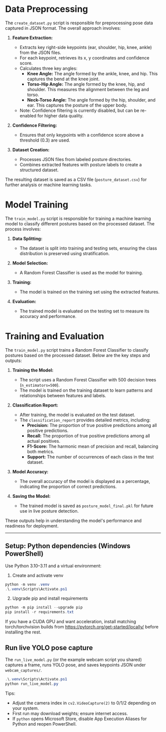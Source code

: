 # Data Preprocessing

The `create_dataset.py` script is responsible for preprocessing pose data captured in JSON format. The overall approach involves:

1. **Feature Extraction:**
   - Extracts key right-side keypoints (ear, shoulder, hip, knee, ankle) from the JSON files.
   - For each keypoint, retrieves its x, y coordinates and confidence score.
   - Calculates three key angles:
     - **Knee Angle:** The angle formed by the ankle, knee, and hip. This captures the bend at the knee joint.
     - **Torso-Hip Angle:** The angle formed by the knee, hip, and shoulder. This measures the alignment between the leg and torso.
     - **Neck-Torso Angle:** The angle formed by the hip, shoulder, and ear. This captures the posture of the upper body.
   - Note: Confidence filtering is currently disabled, but can be re-enabled for higher data quality.

2. **Confidence Filtering:**
   - Ensures that only keypoints with a confidence score above a threshold (0.3) are used.

3. **Dataset Creation:**
   - Processes JSON files from labeled posture directories.
   - Combines extracted features with posture labels to create a structured dataset.

The resulting dataset is saved as a CSV file (`posture_dataset.csv`) for further analysis or machine learning tasks.

# Model Training

The `train_model.py` script is responsible for training a machine learning model to classify different postures based on the processed dataset. The process involves:

1. **Data Splitting:**
   - The dataset is split into training and testing sets, ensuring the class distribution is preserved using stratification.

2. **Model Selection:**
   - A Random Forest Classifier is used as the model for training.

3. **Training:**
   - The model is trained on the training set using the extracted features.

4. **Evaluation:**
   - The trained model is evaluated on the testing set to measure its accuracy and performance.

# Training and Evaluation

The `train_model.py` script trains a Random Forest Classifier to classify postures based on the processed dataset. Below are the key steps and outputs:

1. **Training the Model:**
   - The script uses a Random Forest Classifier with 500 decision trees (`n_estimators=500`).
   - The model is trained on the training dataset to learn patterns and relationships between features and labels.

2. **Classification Report:**
   - After training, the model is evaluated on the test dataset.
   - The `classification_report` provides detailed metrics, including:
     - **Precision:** The proportion of true positive predictions among all positive predictions.
     - **Recall:** The proportion of true positive predictions among all actual positives.
     - **F1-Score:** The harmonic mean of precision and recall, balancing both metrics.
     - **Support:** The number of occurrences of each class in the test dataset.

3. **Model Accuracy:**
   - The overall accuracy of the model is displayed as a percentage, indicating the proportion of correct predictions.

4. **Saving the Model:**
   - The trained model is saved as `posture_model_final.pkl` for future use in live posture detection.

These outputs help in understanding the model's performance and readiness for deployment.

---

## Setup: Python dependencies (Windows PowerShell)

Use Python 3.10–3.11 and a virtual environment:

1) Create and activate venv

```powershell
python -m venv .venv
.\.venv\Scripts\Activate.ps1
```

2) Upgrade pip and install requirements

```powershell
python -m pip install --upgrade pip
pip install -r requirements.txt
```

If you have a CUDA GPU and want acceleration, install matching torch/torchvision builds from https://pytorch.org/get-started/locally/ before installing the rest.

## Run live YOLO pose capture

The `run_live_model.py` (or the example webcam script you shared) captures a frame, runs YOLO pose, and saves keypoints JSON under `webcam_captures/`.

```powershell
.\.venv\Scripts\Activate.ps1
python run_live_model.py
```

Tips:
- Adjust the camera index in `cv2.VideoCapture(2)` to 0/1/2 depending on your system.
- First run may download weights; ensure internet access.
- If `python` opens Microsoft Store, disable App Execution Aliases for Python and reopen PowerShell.